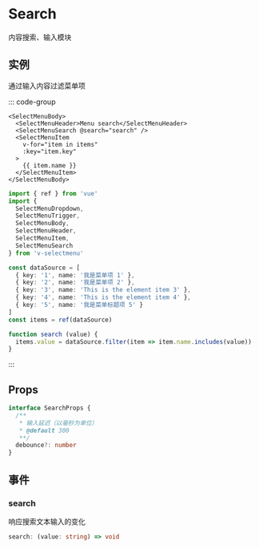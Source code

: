 # Search

内容搜索、输入模块

## 实例

<script setup>
import {
  MenuSearch
} from '@/script/select-menu/search'
</script>

通过输入内容过滤菜单项

<MenuSearch />

::: code-group

```vue-html
<SelectMenuBody>
  <SelectMenuHeader>Menu search</SelectMenuHeader>
  <SelectMenuSearch @search="search" />
  <SelectMenuItem
    v-for="item in items"
    :key="item.key"
  >
    {{ item.name }}
  </SelectMenuItem>
</SelectMenuBody>
```

```ts
import { ref } from 'vue'
import {
  SelectMenuDropdown,
  SelectMenuTrigger,
  SelectMenuBody,
  SelectMenuHeader,
  SelectMenuItem,
  SelectMenuSearch
} from 'v-selectmenu'

const dataSource = [
  { key: '1', name: '我是菜单项 1' },
  { key: '2', name: '我是菜单项 2' },
  { key: '3', name: 'This is the element item 3' },
  { key: '4', name: 'This is the element item 4' },
  { key: '5', name: '我是菜单标题项 5' }
]
const items = ref(dataSource)

function search (value) {
  items.value = dataSource.filter(item => item.name.includes(value))
}
```

:::

## Props

```ts
interface SearchProps {
  /**
   * 输入延迟（以毫秒为单位）
   * @default 300
   **/
  debounce?: number
}
```

## 事件

### search

响应搜索文本输入的变化

```ts
search: (value: string) => void
```
